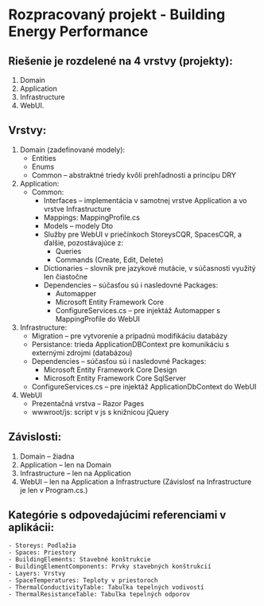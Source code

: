 # Rozpracovaný projekt - Building Energy Performance

## Riešenie je  rozdelené na 4 vrstvy (projekty):
1. Domain
2. Application
3. Infrastructure
4. WebUI.

## Vrstvy:
1. Domain (zadefinované modely):
   - Entities
   - Enums
   - Common – abstraktné triedy kvôli prehľadnosti a princípu DRY
2. Application:
	- Common:
		- Interfaces – implementácia v samotnej vrstve Application a vo vrstve Infrastructure
		- Mappings: MappingProfile.cs
		- Models – modely Dto
		- Služby pre WebUI v priečínkoch StoreysCQR, SpacesCQR, a ďalšie, pozostávajúce z:
			- Queries
			- Commands (Create, Edit, Delete)
		- Dictionaries – slovník pre jazykové mutácie, v súčasnosti využitý len čiastočne
		- Dependencies – súčasťou sú i nasledovné Packages:
			- Automapper
			- Microsoft Entity Framework Core
			- ConfigureServices.cs – pre injektáž Automapper s MappingProfile do WebUI
3. Infrastructure:
	- Migration – pre vytvorenie a prípadnú modifikáciu databázy
	- Persistance: trieda ApplicationDBContext pre komunikáciu s externými zdrojmi (databázou)
	- Dependencies – súčasťou sú i nasledovné Packages:
		- Microsoft Entity Framework Core Design
		- Microsoft Entity Framework Core SqlServer
	- ConfigureServices.cs – pre injektáž ApplicationDbContext do WebUI
4. WebUI
	- Prezentačná vrstva – Razor Pages
	- wwwroot/js: script v js s knižnicou jQuery


## Závislosti:
1. Domain – žiadna
2. Application – len na Domain
3. Infrastructure – len na Application
4. WebUI – len na Application a Infrastructure (Závislosť na Infrastructure je len v Program.cs.)

## Kategórie s odpovedajúcimi referenciami v aplikácii:
	- Storeys: Podlažia
	- Spaces: Priestory
	- BuildingElements: Stavebné konštrukcie
	- BuildingElementComponents: Prvky stavebných konštrukcií
	- Layers: Vrstvy
	- SpaceTemperatures: Teploty v priestoroch
	- ThermalConductivityTable: Tabuľka tepelných vodivostí
	- ThermalResistanceTable: Tabuľka tepelných odporov
